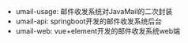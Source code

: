 - umail-usage: 邮件收发系统对JavaMail的二次封装
- umail-api: springboot开发的邮件收发系统后台
- umail-web: vue+element开发的邮件收发系统web端